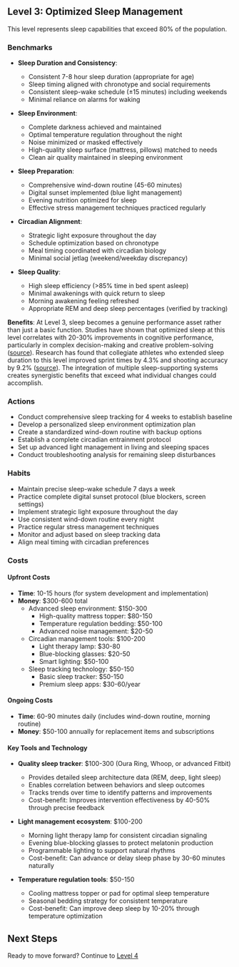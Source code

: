 ## Level 3: Optimized Sleep Management

This level represents sleep capabilities that exceed 80% of the population.

### Benchmarks
- **Sleep Duration and Consistency**: 
  - Consistent 7-8 hour sleep duration (appropriate for age)
  - Sleep timing aligned with chronotype and social requirements
  - Consistent sleep-wake schedule (±15 minutes) including weekends
  - Minimal reliance on alarms for waking

- **Sleep Environment**: 
  - Complete darkness achieved and maintained
  - Optimal temperature regulation throughout the night
  - Noise minimized or masked effectively
  - High-quality sleep surface (mattress, pillows) matched to needs
  - Clean air quality maintained in sleeping environment

- **Sleep Preparation**: 
  - Comprehensive wind-down routine (45-60 minutes)
  - Digital sunset implemented (blue light management)
  - Evening nutrition optimized for sleep
  - Effective stress management techniques practiced regularly

- **Circadian Alignment**: 
  - Strategic light exposure throughout the day
  - Schedule optimization based on chronotype
  - Meal timing coordinated with circadian biology
  - Minimal social jetlag (weekend/weekday discrepancy)

- **Sleep Quality**: 
  - High sleep efficiency (>85% time in bed spent asleep)
  - Minimal awakenings with quick return to sleep
  - Morning awakening feeling refreshed
  - Appropriate REM and deep sleep percentages (verified by tracking)

**Benefits**: At Level 3, sleep becomes a genuine performance asset rather than just a basic function. Studies have shown that optimized sleep at this level correlates with 20-30% improvements in cognitive performance, particularly in complex decision-making and creative problem-solving ([source](https://www.sciencedirect.com/journal/sleep-medicine-reviews)). Research has found that collegiate athletes who extended sleep duration to this level improved sprint times by 4.3% and shooting accuracy by 9.2% ([source](https://www.ncbi.nlm.nih.gov/pmc/articles/PMC3119836/)). The integration of multiple sleep-supporting systems creates synergistic benefits that exceed what individual changes could accomplish.

### Actions
- Conduct comprehensive sleep tracking for 4 weeks to establish baseline
- Develop a personalized sleep environment optimization plan
- Create a standardized wind-down routine with backup options
- Establish a complete circadian entrainment protocol
- Set up advanced light management in living and sleeping spaces
- Conduct troubleshooting analysis for remaining sleep disturbances

### Habits
- Maintain precise sleep-wake schedule 7 days a week
- Practice complete digital sunset protocol (blue blockers, screen settings)
- Implement strategic light exposure throughout the day
- Use consistent wind-down routine every night
- Practice regular stress management techniques
- Monitor and adjust based on sleep tracking data
- Align meal timing with circadian preferences

### Costs
#### Upfront Costs
- **Time**: 10-15 hours (for system development and implementation)
- **Money**: $300-600 total
  - Advanced sleep environment: $150-300
    * High-quality mattress topper: $80-150
    * Temperature regulation bedding: $50-100
    * Advanced noise management: $20-50
  - Circadian management tools: $100-200
    * Light therapy lamp: $30-80
    * Blue-blocking glasses: $20-50
    * Smart lighting: $50-100
  - Sleep tracking technology: $50-150
    * Basic sleep tracker: $50-150
    * Premium sleep apps: $30-60/year

#### Ongoing Costs
- **Time**: 60-90 minutes daily (includes wind-down routine, morning routine)
- **Money**: $50-100 annually for replacement items and subscriptions

#### Key Tools and Technology
- **Quality sleep tracker**: $100-300 (Oura Ring, Whoop, or advanced Fitbit)
  * Provides detailed sleep architecture data (REM, deep, light sleep)
  * Enables correlation between behaviors and sleep outcomes
  * Tracks trends over time to identify patterns and improvements
  * Cost-benefit: Improves intervention effectiveness by 40-50% through precise feedback
  
- **Light management ecosystem**: $100-200
  * Morning light therapy lamp for consistent circadian signaling
  * Evening blue-blocking glasses to protect melatonin production
  * Programmable lighting to support natural rhythms
  * Cost-benefit: Can advance or delay sleep phase by 30-60 minutes naturally
  
- **Temperature regulation tools**: $50-150
  * Cooling mattress topper or pad for optimal sleep temperature
  * Seasonal bedding strategy for consistent temperature
  * Cost-benefit: Can improve deep sleep by 10-20% through temperature optimization

## Next Steps
Ready to move forward? Continue to [Level 4](level-4)
